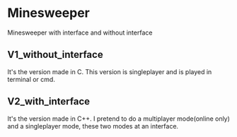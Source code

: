 # Minesweeper
Minesweeper with interface and without interface

## V1_without_interface
It's the version made in C. This version is singleplayer and is played in terminal or cmd.

## V2_with_interface
It's the version made in C++. I pretend to do a multiplayer mode(online only) and a singleplayer mode, these two modes at an interface.
